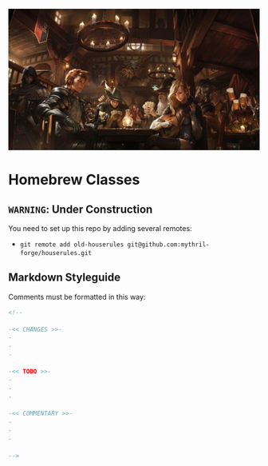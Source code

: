 ![tavern][tavern]

# Homebrew Classes
## `WARNING`: Under Construction
You need to set up this repo by adding several remotes:
- `git remote add old-houserules git@github.com:mythril-forge/houserules.git`

## Markdown Styleguide
Comments must be formatted in this way:
```md
<!--

-<< CHANGES >>-
-
-
-

-<< TODO >>-
-
-
-

-<< COMMENTARY >>-
-
-
-

-->
```

[tavern]: ./images/tavern.jpg
